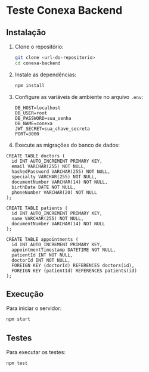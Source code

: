 # Teste Conexa Backend

## Instalação
1. Clone o repositório:
   ```sh
   git clone <url-do-repositorio>
   cd conexa-backend
   ```

2. Instale as dependências:
   ```sh
   npm install
   ```

3. Configure as variáveis de ambiente no arquivo `.env`:
   ```env
   DB_HOST=localhost
   DB_USER=root
   DB_PASSWORD=sua_senha
   DB_NAME=conexa
   JWT_SECRET=sua_chave_secreta
   PORT=3000
   ```

4. Execute as migrações do banco de dados:
```mysql
CREATE TABLE doctors (
  id INT AUTO_INCREMENT PRIMARY KEY,
  email VARCHAR(255) NOT NULL,
  hashedPassword VARCHAR(255) NOT NULL,
  specialty VARCHAR(255) NOT NULL,
  documentNumber VARCHAR(14) NOT NULL,
  birthDate DATE NOT NULL,
  phoneNumber VARCHAR(20) NOT NULL
);

CREATE TABLE patients (
  id INT AUTO_INCREMENT PRIMARY KEY,
  name VARCHAR(255) NOT NULL,
  documentNumber VARCHAR(14) NOT NULL 
);

CREATE TABLE appointments (
  id INT AUTO_INCREMENT PRIMARY KEY,
  appointmentTimestamp DATETIME NOT NULL,
  patientId INT NOT NULL,
  doctorId INT NOT NULL,
  FOREIGN KEY (doctorId) REFERENCES doctors(id),
  FOREIGN KEY (patientId) REFERENCES patients(id)
);
```

## Execução
Para iniciar o servidor:
```sh
npm start
```

## Testes
Para executar os testes:
```sh
npm test
```